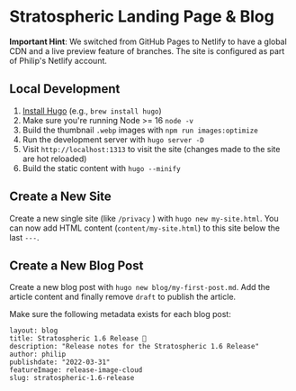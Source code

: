 # Stratospheric Landing Page & Blog

**Important Hint**: We switched from GitHub Pages to Netlify to have a global CDN and a live preview feature of branches. The site is configured as part of Philip's Netlify account.

## Local Development

1. [Install Hugo](https://gohugo.io/getting-started/installing/) (e.g., `brew install hugo`)
2. Make sure you're running Node >= 16 `node -v`
3. Build the thumbnail `.webp` images with `npm run images:optimize`
4. Run the development server with `hugo server -D`
5. Visit `http://localhost:1313` to visit the site (changes made to the site are hot reloaded)
6. Build the static content with `hugo --minify`

## Create a New Site

Create a new single site (like `/privacy` ) with `hugo new my-site.html`. You can now add HTML content (`content/my-site.html`) to this site below the last `---`.

## Create a New Blog Post

Create a new blog post with `hugo new blog/my-first-post.md`. Add the article content and finally remove `draft` to publish the article.

Make sure the following metadata exists for each blog post:

```
layout: blog
title: Stratospheric 1.6 Release 🥳
description: "Release notes for the Stratospheric 1.6 Release"
author: philip
publishdate: "2022-03-31"
featureImage: release-image-cloud
slug: stratospheric-1.6-release
```
